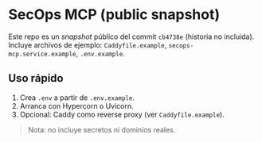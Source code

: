 # SecOps MCP (public snapshot)

Este repo es un *snapshot* público del commit `cb4738e` (historia no incluida).
Incluye archivos de ejemplo: `Caddyfile.example`, `secops-mcp.service.example`, `.env.example`.

## Uso rápido
1. Crea `.env` a partir de `.env.example`.
2. Arranca con Hypercorn o Uvicorn.
3. Opcional: Caddy como reverse proxy (ver `Caddyfile.example`).

> Nota: no incluye secretos ni dominios reales.
